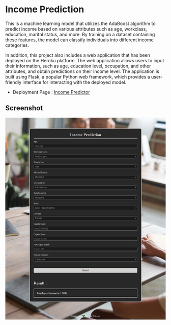 # Income Prediction

This is a machine learning model that utilizes the AdaBoost algorithm to predict income based on various attributes such as age, workclass, education, marital status, and more. By training on a dataset containing these features, the model can classify individuals into different income categories.

In addition, this project also includes a web application that has been deployed on the Heroku platform. The web application allows users to input their information, such as age, education level, occupation, and other attributes, and obtain predictions on their income level. The application is built using Flask, a popular Python web framework, which provides a user-friendly interface for interacting with the deployed model.

- Deployment Page : [Income Predictor](https://income-prediction-flask-deploy.herokuapp.com/)

## Screenshot

![Web Page Screenshot](assets/screenshot.png)
